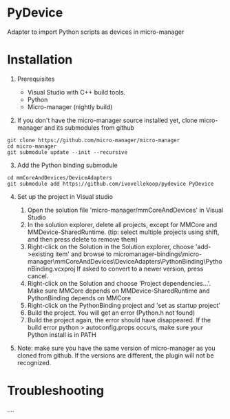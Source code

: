 # PyDevice
Adapter to import Python scripts as devices in micro-manager

# Installation
1. Prerequisites
   * Visual Studio with C++ build tools.
   * Python
   * Micro-manager (nightly build)

2. If you don't have the micro-manager source installed yet, clone micro-manager and its submodules from github
~~~
git clone https://github.com/micro-manager/micro-manager
cd micro-manager
git submodule update --init --recursive 
~~~

3. Add the Python binding submodule
~~~
cd mmCoreAndDevices/DeviceAdapters
git submodule add https://github.com/ivovellekoop/pydevice PyDevice
~~~

4. Set up the project in Visual studio
    1. Open the solution file 'micro-manager/mmCoreAndDevices' in Visual Studio
    2. In the solution explorer, delete all projects, except for MMCore and MMDevice-SharedRuntime. (tip: select multiple projects using shift, and then press delete to remove them)
    3. Right-click on the Solution in the Solution explorer, choose 'add->existing item' and browse to micromanager-bindings\micro-manager\mmCoreAndDevices\DeviceAdapters\PythonBinding\PythonBinding.vcxproj
 If asked to convert to a newer version, press cancel.
    5. Right-click on the Solution and choose 'Project dependencies...'. Make sure MMCore depends on MMDevice-SharedRuntime and PythonBinding depends on MMCore
    6. Right-click on the PythonBinding project and 'set as startup project' 
    7. Build the project. You will get an error (Python.h not found)
    8. Build the project again, the error should have disappeared. If the build error python > autoconfig.props occurs, make sure your Python install is in PATH


5. Note: make sure you have the same version of micro-manager as you cloned from github. If the versions are different, the plugin will not be recognized.

# Troubleshooting
....
